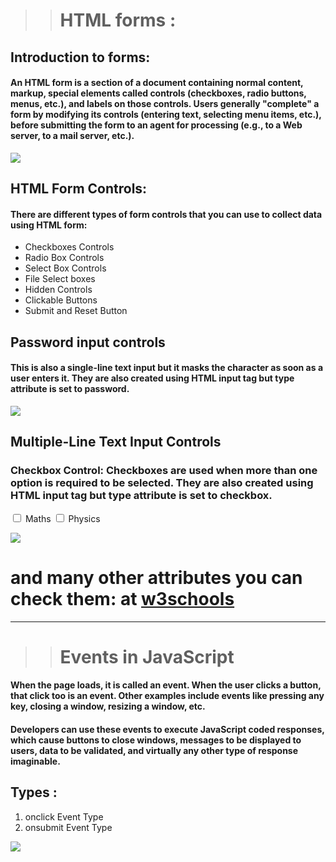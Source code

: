 >> # HTML forms :

## Introduction to forms:

#### An HTML form is a section of a document containing normal content, markup, special elements called controls (checkboxes, radio buttons, menus, etc.), and labels on those controls. Users generally "complete" a form by modifying its controls (entering text, selecting menu items, etc.), before submitting the form to an agent for processing (e.g., to a Web server, to a mail server, etc.). 


![](https://www.htmlgoodies.com/wp-content/uploads/2021/04/HTML-Form.png)

## HTML Form Controls:

#### There are different types of form controls that you can use to collect data using HTML form:

* Checkboxes Controls
* Radio Box Controls
* Select Box Controls
* File Select boxes
* Hidden Controls
* Clickable Buttons
* Submit and Reset Button

## Password input controls

#### This is also a single-line text input but it masks the character as soon as a user enters it. They are also created using HTML **input** tag but type attribute is set to password.

![](https://lh3.googleusercontent.com/proxy/qdMVsLdC4WZ2msOKbeagssM95YXylWqQOOYmyYSNGEOJMOlPna0Yl5bxXC1NNTXOoGKYTTyomOoj4e4ZzASaJoD1XHBf4Ih-iW-KYxEhgIwuVhu5ky_O1ZWukpmjAa79VzEwUNjqdP69axYX84D7NkZbL6tDNjWkB0A)

## Multiple-Line Text Input Controls

### Checkbox Control: Checkboxes are used when more than one option is required to be selected. They are also created using HTML **input** tag but type attribute is set to checkbox.


<!DOCTYPE html>
<html>

   <head>
      <title>Checkbox Control</title>
   </head>
	
   <body>
      <form>
         <input type = "checkbox" name = "maths" value = "on"> Maths
         <input type = "checkbox" name = "physics" value = "on"> Physics
      </form>
   </body>
	
</html>


![](https://www.tutorialbrain.com/wp-content/uploads/2019/01/HTML-Form.jpg)
# and many other attributes you can check them: at [w3schools](https://www.w3schools.com/html/html_forms.asp)



*** 

>> # Events in JavaScript

#### When the page loads, it is called an event. When the user clicks a button, that click too is an event. Other examples include events like pressing any key, closing a window, resizing a window, etc.

#### Developers can use these events to execute JavaScript coded responses, which cause buttons to close windows, messages to be displayed to users, data to be validated, and virtually any other type of response imaginable.

## **Types :** 

1. onclick Event Type
2. onsubmit Event Type


![](https://data-flair.training/blogs/wp-content/uploads/sites/2/2019/07/JavaScript-Event-Types.jpg)



